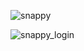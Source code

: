 
![snappy](https://github.com/JagdishAKulkarni/namaste-chat/assets/126879517/3c607733-dfd2-4022-9d54-11ec0265d5c2)






![snappy_login](https://github.com/JagdishAKulkarni/namaste-chat/assets/126879517/941ca5ae-2e88-424f-990e-0e0e6a54a371)
